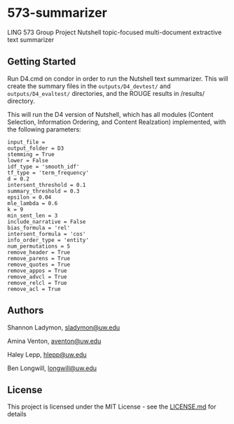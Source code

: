 # 573-summarizer
LING 573 Group Project
Nutshell topic-focused multi-document extractive text summarizer

## Getting Started
Run D4.cmd on condor in order to run the Nutshell text summarizer.
This will create the summary files in the `outputs/D4_devtest/` and `outputs/D4_evaltest/` directories, and the ROUGE results in /results/ directory.

This will run the D4 version of Nutshell, which has all modules (Content Selection, Information Ordering, and Content Realzation) implemented, with the following parameters:

```
input_file = 
output_folder = D3
stemming = True
lower = False
idf_type = 'smooth_idf'
tf_type = 'term_frequency'
d = 0.2
intersent_threshold = 0.1
summary_threshold = 0.3
epsilon = 0.04
mle_lambda = 0.6
k = 9
min_sent_len = 3
include_narrative = False
bias_formula = 'rel'
intersent_formula = 'cos'
info_order_type = 'entity'
num_permutations = 5
remove_header = True
remove_parens = True
remove_quotes = True
remove_appos = True
remove_advcl = True
remove_relcl = True
remove_acl = True
```

## Authors
Shannon Ladymon, sladymon@uw.edu

Amina Venton, aventon@uw.edu

Haley Lepp, hlepp@uw.edu 

Ben Longwill, longwill@uw.edu

## License
This project is licensed under the MIT License - see the [LICENSE.md](LICENSE.md) for details

